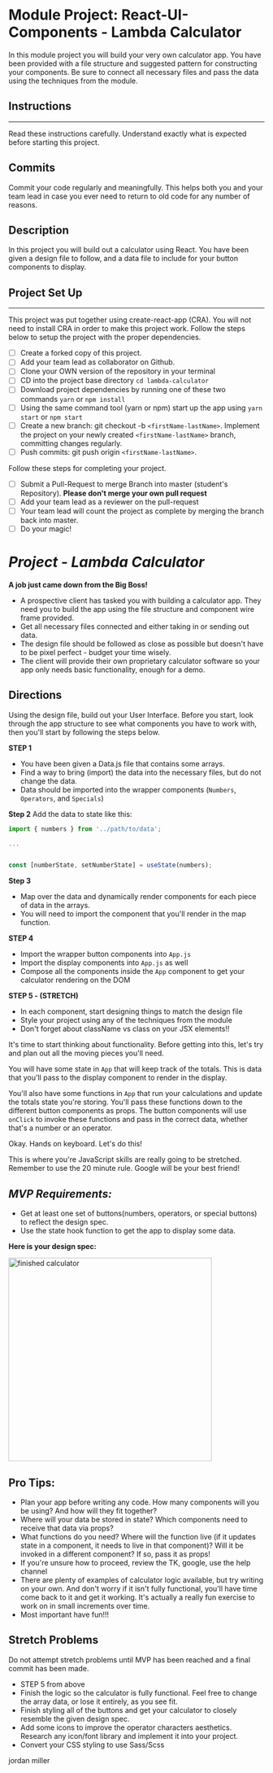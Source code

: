 # Module Project: React-UI-Components - Lambda Calculator

In this module project you will build your very own calculator app. You have been provided with a file structure and suggested pattern for constructing your components. Be sure to connect all necessary files and pass the data using the techniques from the module.

## Instructions

---

Read these instructions carefully. Understand exactly what is expected before starting this project.

## Commits

Commit your code regularly and meaningfully. This helps both you and your team lead in case you ever need to return to old code for any number of reasons.

## Description

In this project you will build out a calculator using React. You have been given a design file to follow, and a data file to include for your button components to display.

## Project Set Up

---

This project was put together using create-react-app (CRA). You will not need to install CRA in order to make this project work. Follow the steps below to setup the project with the proper dependencies.

- [ ] Create a forked copy of this project.
- [ ] Add your team lead as collaborator on Github.
- [ ] Clone your OWN version of the repository in your terminal
- [ ] CD into the project base directory `cd lambda-calculator`
- [ ] Download project dependencies by running one of these two commands `yarn` or `npm install`
- [ ] Using the same command tool (yarn or npm) start up the app using `yarn start` or `npm start`
- [ ] Create a new branch: git checkout -b `<firstName-lastName>`.
      Implement the project on your newly created `<firstName-lastName>` branch, committing changes regularly.
- [ ] Push commits: git push origin `<firstName-lastName>`.

Follow these steps for completing your project.

- [ ] Submit a Pull-Request to merge Branch into master (student's Repository). **Please don't merge your own pull request**
- [ ] Add your team lead as a reviewer on the pull-request
- [ ] Your team lead will count the project as complete by merging the branch back into master.
- [ ] Do your magic!

# _Project - Lambda Calculator_

**A job just came down from the Big Boss!**

- A prospective client has tasked you with building a calculator app. They need you to build the app using the file structure and component wire frame provided.
- Get all necessary files connected and either taking in or sending out data.
- The design file should be followed as close as possible but doesn't have to be pixel perfect - budget your time wisely.
- The client will provide their own proprietary calculator software so your app only needs basic functionality, enough for a demo.

## Directions

Using the design file, build out your User Interface. Before you start, look through the app structure to see what components you have to work with, then you'll start by following the steps below.

**STEP 1**

- You have been given a Data.js file that contains some arrays.
- Find a way to bring (import) the data into the necessary files, but do not change the data.
- Data should be imported into the wrapper components (`Numbers`, `Operators`, and `Specials`)

**Step 2**
Add the data to state like this:

```js
import { numbers } from '../path/to/data';

...


const [numberState, setNumberState] = useState(numbers);
```

**Step 3**

- Map over the data and dynamically render components for each piece of data in the arrays.
- You will need to import the component that you'll render in the map function.

**STEP 4**

- Import the wrapper button components into `App.js`
- Import the display components into `App.js` as well
- Compose all the components inside the `App` component to get your calculator rendering on the DOM


**STEP 5 - (STRETCH)**
- In each component, start designing things to match the design file
- Style your project using any of the techniques from the module
- Don't forget about className vs class on your JSX elements!!

It's time to start thinking about functionality. Before getting into this, let's try and plan out all the moving pieces you'll need.

You will have some state in `App` that will keep track of the totals. This is data that you'll pass to the display component to render in the display.

You'll also have some functions in `App` that run your calculations and update the totals state you're storing. You'll pass these functions down to the different button components as props. The button components will use `onClick` to invoke these functions and pass in the correct data, whether that's a number or an operator.

Okay. Hands on keyboard. Let's do this!

This is where you're JavaScript skills are really going to be stretched. Remember to use the 20 minute rule. Google will be your best friend!

## _MVP Requirements:_

- Get at least one set of buttons(numbers, operators, or special buttons) to reflect the design spec.
- Use the state hook function to get the app to display some data.

**Here is your design spec:**

<img src="https://tk-assets.lambdaschool.com/67a0a891-ba8c-429e-8d33-bc9e5b9f4e7c_ScreenShot2019-07-02at5.16.56PM.png" alt="finished calculator" width="400px" />

## Pro Tips:

- Plan your app before writing any code. How many components will you be using? And how will they fit together?
- Where will your data be stored in state? Which components need to receive that data via props?
- What functions do you need? Where will the function live (if it updates state in a component, it needs to live in that component)? Will it be invoked in a different component? If so, pass it as props!
- If you're unsure how to proceed, review the TK, google, use the help channel
- There are plenty of examples of calculator logic available, but try writing on your own. And don't worry if it isn't fully functional, you'll have time come back to it and get it working. It's actually a really fun exercise to work on in small increments over time.
- Most important have fun!!!

## Stretch Problems

Do not attempt stretch problems until MVP has been reached and a final commit has been made.

- STEP 5 from above
- Finish the logic so the calculator is fully functional. Feel free to change the array data, or lose it entirely, as you see fit.
- Finish styling all of the buttons and get your calculator to closely resemble the given design spec. 
- Add some icons to improve the operator characters aesthetics. Research any icon/font library and implement it into your project.
- Convert your CSS styling to use Sass/Scss

jordan miller